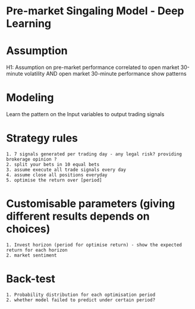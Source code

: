 # Pre-market Singaling Model - Deep Learning

# Assumption
H1: Assumption on pre-market performance correlated to open market 30-minute volatility AND open market 30-minute performance show patterns

# Modeling
Learn the pattern on the Input variables to output trading signals

# Strategy rules
    1. 7 signals generated per trading day - any legal risk? providing brokerage opinion ?
    2. split your bets in 10 equal bets
    3. assume execute all trade signals every day 
    4. assume close all positions everyday
    5. optimise the return over [period]

# Customisable parameters (giving different results depends on choices)
    1. Invest horizon (period for optimise return) - show the expected return for each horizon
    2. market sentiment

# Back-test
    1. Probability distribution for each optimisation period
    2. whether model failed to predict under certain period?

